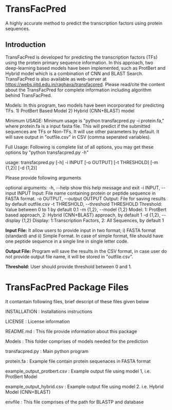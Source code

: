 # **TransFacPred**
A highly accurate method to predict the transcription factors using protein sequences.
## Introduction
TransFacPred is developed for predicting the transcription factors (TFs) using the protein primary sequence information. In this approach, two deep-learning based models have been implemented, such as ProtBert and Hybrid model which is a combination of CNN and BLAST Search.
TransFacPred is also available as web-server at https://webs.iiitd.edu.in/raghava/transfacpred. Please read/cite the content about the TransFacPred for complete information including algorithm behind TransFacPred.

Models: In this program, two models have been incorporated for predicting TFs. 1) ProtBert Based Model 2) Hybrid (CNN+BLAST) model

Minimum USAGE: Minimum usage is "python transfacpred.py -i protein.fa," where protein.fa is a input fasta file. This will predict if the submitted sequences are TFs or Non-TFs. It will use other parameters by default. It will save output in "outfile.csv" in CSV (comma seperated variables).

Full Usage: Following is complete list of all options, you may get these options by "python transfacpred.py -h" 

usage: transfacpred.py [-h] -i INPUT [-o OUTPUT] [-t THRESHOLD] [-m {1,2}] [-d {1,2}]

Please provide following arguments

optional arguments:
  -h, --help            show this help message and exit
  -i INPUT, --input INPUT
                        Input: File name containing protein or peptide sequence in FASTA format.
  -o OUTPUT, --output OUTPUT
                        Output: File for saving results by default outfile.csv
  -t THRESHOLD, --threshold THRESHOLD
                        Threshold: Value between 0 to 1 by default 0.1
  -m {1,2}, --model {1,2}
                        Model: 1: ProtBert based approach, 2: Hybrid (CNN+BLAST) approach, by default 1
  -d {1,2}, --display {1,2}
                        Display: 1:Transcription Factors, 2: All Sequences, by default 1

**Input File:** It allow users to provide input in two format; i) FASTA format (standard) and ii) Simple Format. In case of simple format, file should have one peptide sequence in a single line in single letter code. 

**Output File:** Program will save the results in the CSV format, in case user do not provide output file name, it will be stored in "outfile.csv".

**Threshold:** User should provide threshold between 0 and 1.


TransFacPred Package Files
=======================
It contantain following files, brief descript of these files given below

INSTALLATION  			: Installations instructions

LICENSE       			: License information

README.md     			: This file provide information about this package

Models        		        : This folder comprises of models needed for the prediction

transfacpred.py 		: Main python program 

protein.fa			: Example file contain protein sequenaces in FASTA format 

example_output_protbert.csv	: Example output file using model 1, i.e. ProtBert Model

example_output_hybrid.csv	: Example output file using model 2. i.e. Hybrid Model (CNN+BLAST)

envfile				: This file comprises of the path for BLASTP and database
